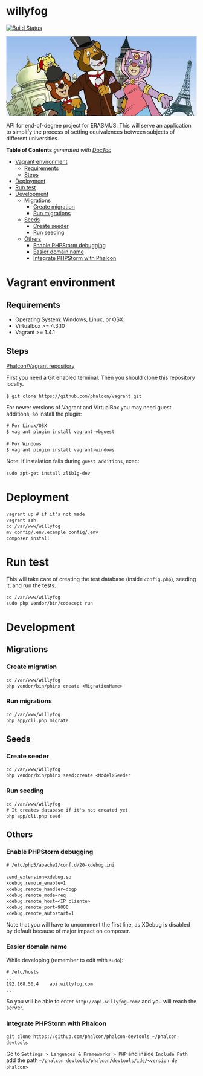 # willyfog

[![Build Status](https://travis-ci.org/soutoner/willyfog.svg?branch=master)](https://travis-ci.org/soutoner/willyfog)

![Willy Fog](docs/willy-fog.jpg "Willy Fog")

API for end-of-degree project for ERASMUS. This will serve an application to simplify
the process of setting equivalences between subjects of different universities.

<!-- START doctoc generated TOC please keep comment here to allow auto update -->
<!-- DON'T EDIT THIS SECTION, INSTEAD RE-RUN doctoc TO UPDATE -->
**Table of Contents**  *generated with [DocToc](https://github.com/thlorenz/doctoc)*

- [Vagrant environment](#vagrant-environment)
  - [Requirements](#requirements)
  - [Steps](#steps)
- [Deployment](#deployment)
- [Run test](#run-test)
- [Development](#development)
  - [Migrations](#migrations)
    - [Create migration](#create-migration)
    - [Run migrations](#run-migrations)
  - [Seeds](#seeds)
    - [Create seeder](#create-seeder)
    - [Run seeding](#run-seeding)
  - [Others](#others)
    - [Enable PHPStorm debugging](#enable-phpstorm-debugging)
    - [Easier domain name](#easier-domain-name)
    - [Integrate PHPStorm with Phalcon](#integrate-phpstorm-with-phalcon)

<!-- END doctoc generated TOC please keep comment here to allow auto update -->

# Vagrant environment

## Requirements

* Operating System: Windows, Linux, or OSX.
* Virtualbox >= 4.3.10
* Vagrant >= 1.4.1

## Steps

[Phalcon/Vagrant repository](https://github.com/phalcon/vagrant)

First you need a Git enabled terminal. Then you should clone this repository locally.

`$ git clone https://github.com/phalcon/vagrant.git`

For newer versions of Vagrant and VirtualBox you may need guest additions, so install the plugin:

```
# For Linux/OSX
$ vagrant plugin install vagrant-vbguest

# For Windows
$ vagrant plugin install vagrant-windows
```

Note: if instalation fails during `guest additions`, exec:

`sudo apt-get install zlib1g-dev`

# Deployment

```
vagrant up # if it's not made
vagrant ssh
cd /var/www/willyfog
mv config/.env.example config/.env
composer install
```

# Run test

This will take care of creating the test database (inside `config.php`), seeding it, and run the tests.

```
cd /var/www/willyfog
sudo php vendor/bin/codecept run
```

# Development

## Migrations

### Create migration

```
cd /var/www/willyfog
php vendor/bin/phinx create <MigrationName>
```

### Run migrations

```
cd /var/www/willyfog
php app/cli.php migrate
```

## Seeds

### Create seeder

```
cd /var/www/willyfog
php vendor/bin/phinx seed:create <Model>Seeder
```

### Run seeding

```
cd /var/www/willyfog
# It creates database if it's not created yet
php app/cli.php seed
```

## Others

### Enable PHPStorm debugging

```
# /etc/php5/apache2/conf.d/20-xdebug.ini

zend_extension=xdebug.so
xdebug.remote_enable=1
xdebug.remote_handler=dbgp
xdebug.remote_mode=req
xdebug.remote_host=<IP cliente>
xdebug.remote_port=9000
xdebug.remote_autostart=1
```

Note that you will have to uncomment the first line, as XDebug is disabled
by default because of major impact on composer.

### Easier domain name

While developing (remember to edit with `sudo`):

```
# /etc/hosts
...
192.168.50.4    api.willyfog.com
...
```

So you will be able to enter `http://api.willyfog.com/` and you will reach the server.

### Integrate PHPStorm with Phalcon

```
git clone https://github.com/phalcon/phalcon-devtools ~/phalcon-devtools
```

Go to `Settings > Languages & Frameworks > PHP` and inside `Include Path` add the path
`~/phalcon-devtools/phalcon/devtools/ide/<version de phalcon>`
